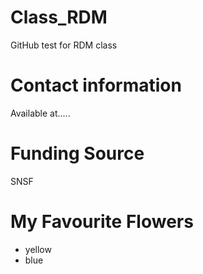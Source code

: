 # Class_RDM
GitHub test for RDM class

# Contact information

Available at.....

# Funding Source

SNSF

# My Favourite Flowers

* yellow
* blue

